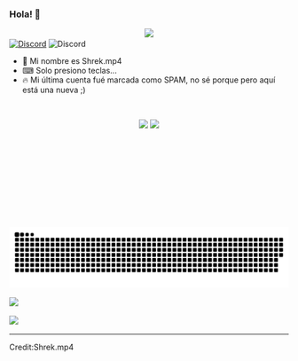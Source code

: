 ### Hola! 👋


<div align="center">
    <img src="https://i.pinimg.com/564x/23/2e/7c/232e7cd014b94dfb75b78b667085dd28.jpg" height="180px" />
</div>
<a href='https://discord.gg/niniland-hub-1064642215252590592' target="_blank"><img alt='Discord' src='https://img.shields.io/badge/Niniland_rust-100000?style=for-the-badge&logo=Discord&logoColor=234448&labelColor=FEFFFE&color=FF1E26'/></a> <ahref='https://discord.gg/ninihosting' target="_blank"><img alt='Discord' src='https://img.shields.io/badge/Nini_hosting-100000?style=for-the-badge&logo=Discord&logoColor=234448&labelColor=FEFFFE&color=17BD1D'/></a>
<br/>

- 🌱 Mi nombre es Shrek.mp4
- ⌨ Solo presiono teclas...
- 🔥 Mi última cuenta fué marcada como SPAM, no sé porque pero aquí está una nueva ;)

<br/>

<p align="center" style="height: 180px;">
    <img style="height:10rem" src="https://github-readme-stats.vercel.app/api?username=shrekmp4&bg_color=30,e96443,904e95&title_color=fff&text_color=fff&show_icons=true&theme=radical" />
    <img style="height:10rem;" src="https://github-readme-streak-stats.herokuapp.com/?user=shrekmp4&theme=radical&show_icons=true&border=e4e2e2" />
</p>

<div align="center">
    <picture align="center">
      <source media="(prefers-color-scheme: dark)" srcset="https://raw.githubusercontent.com/Niefee/niefee/master/assets/github-contribution-grid-snake.svg">
      <source media="(prefers-color-scheme: light)" srcset="https://raw.githubusercontent.com/Niefee/niefee/master/assets/github-contribution-grid-snake.svg">
      <img alt="github contribution grid snake animation" src="https://raw.githubusercontent.com/Niefee/niefee/master/assets/github-contribution-grid-snake.svg">
    </picture>
</div>

<p>
  <a href="#"><img src="https://github-readme-activity-graph.vercel.app/graph?username=peter279k&theme=react"></a>
</p>

<img src="https://profile-counter.glitch.me/shrekmp4/count.svg"/>
  </div> 
</p>

------

Credit:Shrek.mp4
